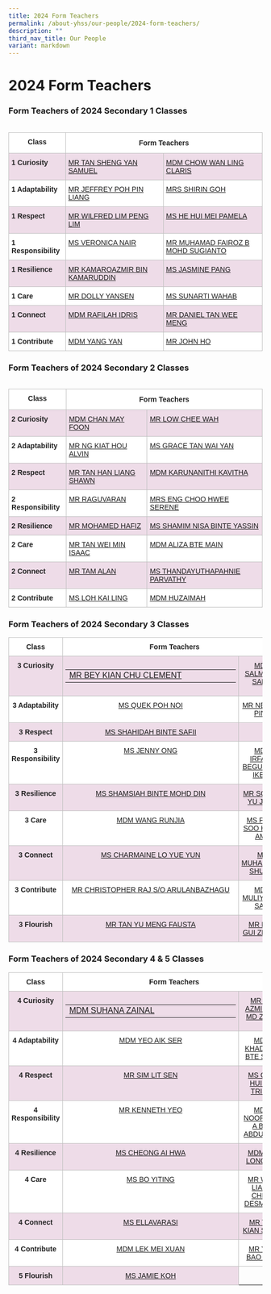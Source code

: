 ```yaml
---
title: 2024 Form Teachers
permalink: /about-yhss/our-people/2024-form-teachers/
description: ""
third_nav_title: Our People
variant: markdown
---
```

# **2024 Form Teachers**

### Form Teachers of 2024 Secondary 1 Classes

<table style="border-collapse:collapse;border-spacing:0" class="tg"></table><table style="width:&quot;100%&quot;">
		<thead><tr><th style="background-color:#FFF;border-color:#c0c0c0;border-style:solid;border-width:1px;color:#222;font-family:Arial, sans-serif;font-size:14px;font-weight:bold;overflow:hidden;padding:10px 5px;text-align:center;vertical-align:top;word-break:normal">Class</th><th style="background-color:#FFF;border-color:#c0c0c0;border-style:solid;border-width:1px;color:#222;font-family:Arial, sans-serif;font-size:14px;font-weight:bold;overflow:hidden;padding:12px 5px;text-align:center;vertical-align:top;word-break:normal" colspan="2">Form Teachers</th></tr></thead><tbody><tr><td style="background-color:#EEDCE8;border-color:#c0c0c0;border-style:solid;border-width:1px;color:#222;font-family:Arial, sans-serif;font-size:14px;font-weight:bold;overflow:hidden;padding:10px 5px;text-align:left;vertical-align:top;word-break:normal">1 Curiosity </td><td style="background-color:#EEDCE8;border-color:#c0c0c0;border-style:solid;border-width:1px;color:#2828ff;font-family:Arial, sans-serif;font-size:14px;overflow:hidden;padding:10px 5px;text-align:left;vertical-align:top;word-break:normal"><a href="mailto:tan_sheng_yan_samuel@moe.edu.sg" target="_blank" rel="noopener noreferrer"> MR TAN SHENG YAN SAMUEL</a></td><td style="background-color:#EEDCE8;border-color:#c0c0c0;border-style:solid;border-width:1px;color:#2828ff;font-family:Arial, sans-serif;font-size:14px;overflow:hidden;padding:10px 5px;text-align:left;vertical-align:top;word-break:normal"><a href="mailto:chow_wan_ling@moe.edu.sg" target="_blank" rel="noopener noreferrer">MDM CHOW WAN LING CLARIS</a><br></td></tr><tr><td style="background-color:#FFF;border-color:#c0c0c0;border-style:solid;border-width:1px;color:#222;font-family:Arial, sans-serif;font-size:14px;font-weight:bold;overflow:hidden;padding:10px 5px;text-align:left;vertical-align:top;word-break:normal">1 Adaptability</td><td style="background-color:#FFF;border-color:#c0c0c0;border-style:solid;border-width:1px;color:#2828ff;font-family:Arial, sans-serif;font-size:14px;overflow:hidden;padding:10px 5px;text-align:left;vertical-align:top;word-break:normal"><a href="mailto:poh_pin_liang_jeffrey@moe.edu.sg" target="_blank" rel="noopener noreferrer">MR JEFFREY POH PIN LIANG</a></td><td style="background-color:#FFF;border-color:#c0c0c0;border-style:solid;border-width:1px;color:#2828ff;font-family:Arial, sans-serif;font-size:14px;overflow:hidden;padding:10px 5px;text-align:left;vertical-align:top;word-break:normal"><a href="mailto:shirin_mahmud@moe.edu.sg" target="_blank" rel="noopener noreferrer"><span style="font-weight:400;text-decoration:none">MRS SHIRIN GOH </span></a></td></tr><tr><td style="background-color:#EEDCE8;border-color:#c0c0c0;border-style:solid;border-width:1px;color:#222;font-family:Arial, sans-serif;font-size:14px;font-weight:bold;overflow:hidden;padding:10px 5px;text-align:left;vertical-align:top;word-break:normal">1 Respect</td><td style="background-color:#EEDCE8;border-color:#c0c0c0;border-style:solid;border-width:1px;color:#2828ff;font-family:Arial, sans-serif;font-size:14px;overflow:hidden;padding:10px 5px;text-align:left;vertical-align:top;word-break:normal"><a href="mailto:lim_peng_lim_wilfred@moe.edu.sg" target="_blank" rel="noopener noreferrer">MR WILFRED LIM PENG LIM
</a></td><td style="background-color:#EEDCE8;border-color:#c0c0c0;border-style:solid;border-width:1px;color:#2828ff;font-family:Arial, sans-serif;font-size:14px;overflow:hidden;padding:10px 5px;text-align:left;vertical-align:top;word-break:normal"><a href="mailto:he_hui_mei_pamela@moe.edu.sg" target="_blank" rel="noopener noreferrer"><span style="font-weight:400;text-decoration:none">MS HE HUI MEI PAMELA</span></a></td></tr><tr><td style="background-color:#FFF;border-color:#c0c0c0;border-style:solid;border-width:1px;color:#222;font-family:Arial, sans-serif;font-size:14px;font-weight:bold;overflow:hidden;padding:10px 5px;text-align:left;vertical-align:top;word-break:normal">1 Responsibility</td><td style="background-color:#FFF;border-color:#c0c0c0;border-style:solid;border-width:1px;color:#2828ff;font-family:Arial, sans-serif;font-size:14px;overflow:hidden;padding:10px 5px;text-align:left;vertical-align:top;word-break:normal"><a href="mailto:veronica_nair_mohan_nair@moe.edu.sg" target="_blank" rel="noopener noreferrer">MS VERONICA NAIR </a></td><td style="background-color:#FFF;border-color:#c0c0c0;border-style:solid;border-width:1px;color:#2828ff;font-family:Arial, sans-serif;font-size:14px;overflow:hidden;padding:10px 5px;text-align:left;vertical-align:top;word-break:normal"><a href="mailto:muhamad_fairoz@moe.edu.sg" target="_blank" rel="noopener noreferrer"><span style="font-weight:400;text-decoration:none">MR MUHAMAD FAIROZ B MOHD SUGIANTO</span></a></td></tr><tr><td style="background-color:#EEDCE8;border-color:#c0c0c0;border-style:solid;border-width:1px;color:#222;font-family:Arial, sans-serif;font-size:14px;font-weight:bold;overflow:hidden;padding:10px 5px;text-align:left;vertical-align:top;word-break:normal">1 Resilience</td><td style="background-color:#EEDCE8;border-color:#c0c0c0;border-style:solid;border-width:1px;color:#2828ff;font-family:Arial, sans-serif;font-size:14px;overflow:hidden;padding:10px 5px;text-align:left;vertical-align:top;word-break:normal"><a href="mailto:kamaroazmir_kamaruddin@moe.edu.sg" target="_blank" rel="noopener noreferrer">MR KAMAROAZMIR BIN KAMARUDDIN</a></td><td style="background-color:#EEDCE8;border-color:#c0c0c0;border-style:solid;border-width:1px;color:#2828ff;font-family:Arial, sans-serif;font-size:14px;overflow:hidden;padding:10px 5px;text-align:left;vertical-align:top;word-break:normal"><a href="mailto:pang_miin_lih@moe.edu.sg" target="_blank" rel="noopener noreferrer">MS JASMINE PANG</a></td></tr><tr><td style="background-color:#FFF;border-color:#c0c0c0;border-style:solid;border-width:1px;color:#222;font-family:Arial, sans-serif;font-size:14px;font-weight:bold;overflow:hidden;padding:10px 5px;text-align:left;vertical-align:top;word-break:normal">1 Care</td><td style="background-color:#FFF;border-color:#c0c0c0;border-style:solid;border-width:1px;color:#2828ff;font-family:Arial, sans-serif;font-size:14px;overflow:hidden;padding:10px 5px;text-align:left;vertical-align:top;word-break:normal"><a href="mailto:dolly_yansen@moe.edu.sg" target="_blank" rel="noopener noreferrer"><span style="font-weight:400;text-decoration:none">MR DOLLY YANSEN</span></a></td><td style="background-color:#FFF;border-color:#c0c0c0;border-style:solid;border-width:1px;color:#2828ff;font-family:Arial, sans-serif;font-size:14px;overflow:hidden;padding:10px 5px;text-align:left;vertical-align:top;word-break:normal"><a href="mailto:sunarti_abdul_wahab@moe.edu.sg" target="_blank" rel="noopener noreferrer"><span style="font-weight:400;text-decoration:none">MS SUNARTI WAHAB</span></a></td></tr><tr><td style="background-color:#EEDCE8;border-color:#c0c0c0;border-style:solid;border-width:1px;color:#222;font-family:Arial, sans-serif;font-size:14px;font-weight:bold;overflow:hidden;padding:10px 5px;text-align:left;vertical-align:top;word-break:normal">1 Connect</td><td style="background-color:#EEDCE8;border-color:#c0c0c0;border-style:solid;border-width:1px;color:#2828ff;font-family:Arial, sans-serif;font-size:14px;overflow:hidden;padding:10px 5px;text-align:left;vertical-align:top;word-break:normal"><a href="mailto:RAFILAH_IDRIS@moe.edu.sg" target="_blank" rel="noopener noreferrer"><span style="font-weight:400;text-decoration:none"> MDM RAFILAH IDRIS </span></a></td><td style="background-color:#EEDCE8;border-color:#c0c0c0;border-style:solid;border-width:1px;color:#2828ff;font-family:Arial, sans-serif;font-size:14px;overflow:hidden;padding:10px 5px;text-align:left;vertical-align:top;word-break:normal"><a href="mailto:TAN_WEE_MENG_A@moe.edu.sg" target="_blank" rel="noopener noreferrer"><span style="font-weight:400;text-decoration:none">MR DANIEL TAN WEE MENG</span></a></td></tr><tr><td style="background-color:#FFF;border-color:#c0c0c0;border-style:solid;border-width:1px;color:#222;font-family:Arial, sans-serif;font-size:14px;font-weight:bold;overflow:hidden;padding:10px 5px;text-align:left;vertical-align:top;word-break:normal">1 Contribute </td><td style="background-color:#FFF;border-color:#c0c0c0;border-style:solid;border-width:1px;color:#2828ff;font-family:Arial, sans-serif;font-size:14px;overflow:hidden;padding:10px 5px;text-align:left;vertical-align:top;word-break:normal"><a href="mailto:YANG_YAN_A@moe.edu.sg" target="_blank" rel="noopener noreferrer">MDM YANG YAN</a></td><td style="background-color:#FFF;border-color:#c0c0c0;border-style:solid;border-width:1px;color:#2828ff;font-family:Arial, sans-serif;font-size:14px;overflow:hidden;padding:10px 5px;text-align:left;vertical-align:top;word-break:normal"><a href="mailto:ho_man_chun_john@moe.edu.sg" target="_blank" rel="noopener noreferrer">MR JOHN HO</a></td></tr></tbody></table>


### Form Teachers of 2024 Secondary 2 Classes

<table style="border-collapse:collapse;border-spacing:0" class="tg"></table><table style="width:&quot;100%&quot;">
<thead><tr><th style="background-color:#FFF;border-color:#c0c0c0;border-style:solid;border-width:1px;color:#222;font-family:Arial, sans-serif;font-size:14px;font-weight:bold;overflow:hidden;padding:10px 5px;text-align:center;vertical-align:top;word-break:normal">Class</th><th style="background-color:#FFF;border-color:#c0c0c0;border-style:solid;border-width:1px;color:#222;font-family:Arial, sans-serif;font-size:14px;font-weight:bold;overflow:hidden;padding:12px 5px;text-align:center;vertical-align:top;word-break:normal" colspan="2">Form Teachers</th></tr></thead><tbody><tr><td style="background-color:#EEDCE8;border-color:#c0c0c0;border-style:solid;border-width:1px;color:#222;font-family:Arial, sans-serif;font-size:14px;font-weight:bold;overflow:hidden;padding:10px 5px;text-align:left;vertical-align:top;word-break:normal">2 Curiosity </td><td style="background-color:#EEDCE8;border-color:#c0c0c0;border-style:solid;border-width:1px;color:#2828ff;font-family:Arial, sans-serif;font-size:14px;overflow:hidden;padding:10px 5px;text-align:left;vertical-align:top;word-break:normal"><a href="mailto:CHAN_MAY_FOON@moe.edu.sg" target="_blank" rel="noopener noreferrer"> MDM CHAN MAY FOON</a></td><td style="background-color:#EEDCE8;border-color:#c0c0c0;border-style:solid;border-width:1px;color:#2828ff;font-family:Arial, sans-serif;font-size:14px;overflow:hidden;padding:10px 5px;text-align:left;vertical-align:top;word-break:normal"><a href="mailto:" target="_blank" rel="noopener noreferrer">MR LOW CHEE WAH</a><br></td></tr><tr><td style="background-color:#FFF;border-color:#c0c0c0;border-style:solid;border-width:1px;color:#222;font-family:Arial, sans-serif;font-size:14px;font-weight:bold;overflow:hidden;padding:10px 5px;text-align:left;vertical-align:top;word-break:normal">2 Adaptability</td><td style="background-color:#FFF;border-color:#c0c0c0;border-style:solid;border-width:1px;color:#2828ff;font-family:Arial, sans-serif;font-size:14px;overflow:hidden;padding:10px 5px;text-align:left;vertical-align:top;word-break:normal"><a href="mailto:NG_KIAT_HOU_ALVIN@moe.edu.sg" target="_blank" rel="noopener noreferrer">MR NG KIAT HOU ALVIN</a></td><td style="background-color:#FFF;border-color:#c0c0c0;border-style:solid;border-width:1px;color:#2828ff;font-family:Arial, sans-serif;font-size:14px;overflow:hidden;padding:10px 5px;text-align:left;vertical-align:top;word-break:normal"><a href="mailto:Grace_Tan_Wai_Yan@moe.edu.sg" target="_blank" rel="noopener noreferrer"><span style="font-weight:400;text-decoration:none">MS GRACE TAN WAI YAN </span></a></td></tr><tr><td style="background-color:#EEDCE8;border-color:#c0c0c0;border-style:solid;border-width:1px;color:#222;font-family:Arial, sans-serif;font-size:14px;font-weight:bold;overflow:hidden;padding:10px 5px;text-align:left;vertical-align:top;word-break:normal">2 Respect</td><td style="background-color:#EEDCE8;border-color:#c0c0c0;border-style:solid;border-width:1px;color:#2828ff;font-family:Arial, sans-serif;font-size:14px;overflow:hidden;padding:10px 5px;text-align:left;vertical-align:top;word-break:normal"><a href="mailto:TAN_HAN_LIANG_SHAWN@moe.edu.sg" target="_blank" rel="noopener noreferrer">MR TAN HAN LIANG SHAWN 
</a></td><td style="background-color:#EEDCE8;border-color:#c0c0c0;border-style:solid;border-width:1px;color:#2828ff;font-family:Arial, sans-serif;font-size:14px;overflow:hidden;padding:10px 5px;text-align:left;vertical-align:top;word-break:normal"><a href="mailto:KAVITHA_KARUNANITHI_KAVITHA@moe.edu.sg" target="_blank" rel="noopener noreferrer"><span style="font-weight:400;text-decoration:none">MDM KARUNANITHI KAVITHA</span></a></td></tr><tr><td style="background-color:#FFF;border-color:#c0c0c0;border-style:solid;border-width:1px;color:#222;font-family:Arial, sans-serif;font-size:14px;font-weight:bold;overflow:hidden;padding:10px 5px;text-align:left;vertical-align:top;word-break:normal">2 Responsibility</td><td style="background-color:#FFF;border-color:#c0c0c0;border-style:solid;border-width:1px;color:#2828ff;font-family:Arial, sans-serif;font-size:14px;overflow:hidden;padding:10px 5px;text-align:left;vertical-align:top;word-break:normal"><a href="mailto:RAGUVARAN_RAJANDERAN@moe.edu.sg" target="_blank" rel="noopener noreferrer">MR RAGUVARAN </a></td><td style="background-color:#FFF;border-color:#c0c0c0;border-style:solid;border-width:1px;color:#2828ff;font-family:Arial, sans-serif;font-size:14px;overflow:hidden;padding:10px 5px;text-align:left;vertical-align:top;word-break:normal"><a href="mailto:ENG_CHOO_HWEE_SERENE@moe.edu.sg" target="_blank" rel="noopener noreferrer"><span style="font-weight:400;text-decoration:none">MRS ENG CHOO HWEE SERENE</span></a></td></tr><tr><td style="background-color:#EEDCE8;border-color:#c0c0c0;border-style:solid;border-width:1px;color:#222;font-family:Arial, sans-serif;font-size:14px;font-weight:bold;overflow:hidden;padding:10px 5px;text-align:left;vertical-align:top;word-break:normal">2 Resilience</td><td style="background-color:#EEDCE8;border-color:#c0c0c0;border-style:solid;border-width:1px;color:#2828ff;font-family:Arial, sans-serif;font-size:14px;overflow:hidden;padding:10px 5px;text-align:left;vertical-align:top;word-break:normal"><a href="mailto:MOHAMED_HAFIZ_MOHAMED_RIDWAN@moe.edu.sg" target="_blank" rel="noopener noreferrer">MR MOHAMED HAFIZ</a></td><td style="background-color:#EEDCE8;border-color:#c0c0c0;border-style:solid;border-width:1px;color:#2828ff;font-family:Arial, sans-serif;font-size:14px;overflow:hidden;padding:10px 5px;text-align:left;vertical-align:top;word-break:normal"><a href="mailto:SHAMIM_NISA_YASSIN@moe.edu.sg" target="_blank" rel="noopener noreferrer">MS SHAMIM NISA BINTE YASSIN</a></td></tr><tr><td style="background-color:#FFF;border-color:#c0c0c0;border-style:solid;border-width:1px;color:#222;font-family:Arial, sans-serif;font-size:14px;font-weight:bold;overflow:hidden;padding:10px 5px;text-align:left;vertical-align:top;word-break:normal">2 Care</td><td style="background-color:#FFF;border-color:#c0c0c0;border-style:solid;border-width:1px;color:#2828ff;font-family:Arial, sans-serif;font-size:14px;overflow:hidden;padding:10px 5px;text-align:left;vertical-align:top;word-break:normal"><a href="mailto:TAN_WEI_MIN_ISAAC@moe.edu.sg" target="_blank" rel="noopener noreferrer"><span style="font-weight:400;text-decoration:none">MR TAN WEI MIN ISAAC</span></a></td><td style="background-color:#FFF;border-color:#c0c0c0;border-style:solid;border-width:1px;color:#2828ff;font-family:Arial, sans-serif;font-size:14px;overflow:hidden;padding:10px 5px;text-align:left;vertical-align:top;word-break:normal"><a href="mailto:ALIZA_MAIN@moe.edu.sg" target="_blank" rel="noopener noreferrer"><span style="font-weight:400;text-decoration:none">MDM ALIZA BTE MAIN</span></a></td></tr><tr><td style="background-color:#EEDCE8;border-color:#c0c0c0;border-style:solid;border-width:1px;color:#222;font-family:Arial, sans-serif;font-size:14px;font-weight:bold;overflow:hidden;padding:10px 5px;text-align:left;vertical-align:top;word-break:normal">2 Connect</td><td style="background-color:#EEDCE8;border-color:#c0c0c0;border-style:solid;border-width:1px;color:#2828ff;font-family:Arial, sans-serif;font-size:14px;overflow:hidden;padding:10px 5px;text-align:left;vertical-align:top;word-break:normal"><a href="mailto:ALAN_TAM@moe.edu.sg" target="_blank" rel="noopener noreferrer"><span style="font-weight:400;text-decoration:none"> MR TAM ALAN </span></a></td><td style="background-color:#EEDCE8;border-color:#c0c0c0;border-style:solid;border-width:1px;color:#2828ff;font-family:Arial, sans-serif;font-size:14px;overflow:hidden;padding:10px 5px;text-align:left;vertical-align:top;word-break:normal"><a href="mailto:THANDAYUTHAPAHNIE_PARVATHY@moe.edu.sg" target="_blank" rel="noopener noreferrer"><span style="font-weight:400;text-decoration:none">MS THANDAYUTHAPAHNIE PARVATHY</span></a></td></tr><tr><td style="background-color:#FFF;border-color:#c0c0c0;border-style:solid;border-width:1px;color:#222;font-family:Arial, sans-serif;font-size:14px;font-weight:bold;overflow:hidden;padding:10px 5px;text-align:left;vertical-align:top;word-break:normal">2 Contribute </td><td style="background-color:#FFF;border-color:#c0c0c0;border-style:solid;border-width:1px;color:#2828ff;font-family:Arial, sans-serif;font-size:14px;overflow:hidden;padding:10px 5px;text-align:left;vertical-align:top;word-break:normal"><a href="mailto:LOH_KAI_LING@moe.edu.sg" target="_blank" rel="noopener noreferrer">MS LOH KAI LING</a></td><td style="background-color:#FFF;border-color:#c0c0c0;border-style:solid;border-width:1px;color:#2828ff;font-family:Arial, sans-serif;font-size:14px;overflow:hidden;padding:10px 5px;text-align:left;vertical-align:top;word-break:normal"><a href="mailto:huzaimah_hamzah@moe.edu.sg" target="_blank" rel="noopener noreferrer">MDM HUZAIMAH</a></td></tr></tbody></table>


### Form Teachers of 2024 Secondary 3 Classes

<table style="border-collapse:collapse;border-spacing:0" class="tg"><thead><tr><th style="background-color:#FFF;border-color:#c0c0c0;border-style:solid;border-width:1px;color:#222;font-family:Arial, sans-serif;font-size:14px;font-weight:bold;overflow:hidden;padding:10px 5px;text-align:center;vertical-align:top;word-break:normal">Class</th><th style="background-color:#FFF;border-color:#c0c0c0;border-style:solid;border-width:1px;color:#222;font-family:Arial, sans-serif;font-size:14px;font-weight:bold;overflow:hidden;padding:10px 5px;text-align:center;vertical-align:top;word-break:normal" colspan="2">Form Teachers</th></tr></thead><tbody><tr><td style="background-color:#EEDCE8;border-color:#c0c0c0;border-style:solid;border-width:1px;color:#222;font-family:Arial, sans-serif;font-size:14px;font-weight:bold;overflow:hidden;padding:10px 5px;text-align:center;vertical-align:top;word-break:normal">3 Curiosity</td><td style="background-color:#EEDCE8;border-color:#c0c0c0;border-style:solid;border-width:1px;color:#2828ff;font-family:Arial, sans-serif;font-size:14px;overflow:hidden;padding:10px 5px;text-align:center;vertical-align:top;word-break:normal"><a href="mailto:bey_kian_chu_clement@moe.edu.sg" target="_blank" rel="noopener noreferrer">
<table style="border-collapse:
 collapse;width:254pt" width="339" cellspacing="0" cellpadding="0" border="0"><colgroup><col style="mso-width-source:userset;mso-width-alt:11822;width:254pt" width="339"></colgroup><tbody><tr style="mso-height-source:userset;height:15.0pt" height="20"><td style="height:15.0pt;width:254pt" width="339" class="xl67" height="20">MR BEY KIAN CHU CLEMENT</td></tr></tbody></table></a></td><td style="background-color:#EEDCE8;border-color:#c0c0c0;border-style:solid;border-width:1px;color:#2828ff;font-family:Arial, sans-serif;font-size:14px;overflow:hidden;padding:10px 5px;text-align:center;vertical-align:top;word-break:normal"><a href="mailto:SALMIYATI_SALIM@moe.edu.sg" target="_blank" rel="noopener noreferrer">MDM SALMIYATI SALIM</a></td></tr><tr><td style="background-color:#FFF;border-color:#c0c0c0;border-style:solid;border-width:1px;color:#222;font-family:Arial, sans-serif;font-size:14px;font-weight:bold;overflow:hidden;padding:10px 5px;text-align:center;vertical-align:top;word-break:normal">3 Adaptability</td><td style="background-color:#FFF;border-color:#c0c0c0;border-style:solid;border-width:1px;color:#2828ff;font-family:Arial, sans-serif;font-size:14px;overflow:hidden;padding:10px 5px;text-align:center;vertical-align:top;word-break:normal"><a href="mailto:QUEK_POH_NOI@moe.edu.sg" target="_blank" rel="noopener noreferrer"><span style="font-weight:400;text-decoration:none">MS QUEK POH NOI </span></a></td><td style="background-color:#FFF;border-color:#c0c0c0;border-style:solid;border-width:1px;color:#2828ff;font-family:Arial, sans-serif;font-size:14px;overflow:hidden;padding:10px 5px;text-align:center;vertical-align:top;word-break:normal"><a href="mailto:NEO_JIN_PING@moe.edu.sg" target="_blank" rel="noopener noreferrer">MR NEO JIN PING </a></td></tr><tr><td style="background-color:#EEDCE8;border-color:#c0c0c0;border-style:solid;border-width:1px;color:#222;font-family:Arial, sans-serif;font-size:14px;font-weight:bold;overflow:hidden;padding:10px 5px;text-align:center;vertical-align:top;word-break:normal">3 Respect</td><td style="background-color:#EEDCE8;border-color:#c0c0c0;border-style:solid;border-width:1px;color:#2828ff;font-family:Arial, sans-serif;font-size:14px;overflow:hidden;padding:10px 5px;text-align:center;vertical-align:top;word-break:normal"><a href="mailto:SHAHIDAH_SAFII@moe.edu.sg" target="_blank" rel="noopener noreferrer"><span style="font-weight:400;text-decoration:none">MS SHAHIDAH BINTE SAFII</span></a></td><td style="background-color:#EEDCE8;border-color:#c0c0c0;border-style:solid;border-width:1px;color:#2828ff;font-family:Arial, sans-serif;font-size:14px;overflow:hidden;padding:10px 5px;text-align:center;vertical-align:top;word-break:normal"><a href="mailto:" target="_blank" rel="noopener noreferrer"> </a></td></tr><tr><td style="background-color:#FFF;border-color:#c0c0c0;border-style:solid;border-width:1px;color:#222;font-family:Arial, sans-serif;font-size:14px;font-weight:bold;overflow:hidden;padding:10px 5px;text-align:center;vertical-align:top;word-break:normal">3 Responsibility</td><td style="background-color:#FFF;border-color:#c0c0c0;border-style:solid;border-width:1px;color:#2828ff;font-family:Arial, sans-serif;font-size:14px;overflow:hidden;padding:10px 5px;text-align:center;vertical-align:top;word-break:normal"><a href="mailto:ONG_JEOK_MUI@MOE.EDU.SG" target="_blank" rel="noopener noreferrer"><span style="font-weight:400;text-decoration:none">MS JENNY ONG
</span></a></td><td style="background-color:#FFF;border-color:#c0c0c0;border-style:solid;border-width:1px;color:#2828ff;font-family:Arial, sans-serif;font-size:14px;overflow:hidden;padding:10px 5px;text-align:center;vertical-align:top;word-break:normal"><a href="mailto:IRFANA_BEGUM_IKBAL@moe.edu.sg" target="_blank" rel="noopener noreferrer"><span style="font-weight:400;text-decoration:none">MDM IRFANA BEGUM D/O IKBAL </span></a></td></tr><tr><td style="background-color:#EEDCE8;border-color:#c0c0c0;border-style:solid;border-width:1px;color:#222;font-family:Arial, sans-serif;font-size:14px;font-weight:bold;overflow:hidden;padding:10px 5px;text-align:center;vertical-align:top;word-break:normal">3 Resilience</td><td style="background-color:#EEDCE8;border-color:#c0c0c0;border-style:solid;border-width:1px;color:#2828ff;font-family:Arial, sans-serif;font-size:14px;overflow:hidden;padding:10px 5px;text-align:center;vertical-align:top;word-break:normal"><a href="mailto:SHAMSIAH_MOHD_DIN@moe.edu.sg" target="_blank" rel="noopener noreferrer"><span style="font-weight:400;text-decoration:none">MS SHAMSIAH BINTE MOHD DIN</span></a></td><td style="background-color:#EEDCE8;border-color:#c0c0c0;border-style:solid;border-width:1px;color:#2828ff;font-family:Arial, sans-serif;font-size:14px;overflow:hidden;padding:10px 5px;text-align:center;vertical-align:top;word-break:normal"><a href="mailto:soong_yu-juan@moe.edu.sg" target="_blank" rel="noopener noreferrer">MR SOONG YU JUAN </a></td></tr><tr><td style="background-color:#FFF;border-color:#c0c0c0;border-style:solid;border-width:1px;color:#222;font-family:Arial, sans-serif;font-size:14px;font-weight:bold;overflow:hidden;padding:10px 5px;text-align:center;vertical-align:top;word-break:normal">3 Care</td><td style="background-color:#FFF;border-color:#c0c0c0;border-style:solid;border-width:1px;color:#2828ff;font-family:Arial, sans-serif;font-size:14px;overflow:hidden;padding:10px 5px;text-align:center;vertical-align:top;word-break:normal"><a href="mailto:wang_runjia@moe.edu.sg" target="_blank" rel="noopener noreferrer"><span style="font-weight:400;text-decoration:none">MDM WANG RUNJIA
</span></a></td><td style="background-color:#FFF;border-color:#c0c0c0;border-style:solid;border-width:1px;color:#2828ff;font-family:Arial, sans-serif;font-size:14px;overflow:hidden;padding:10px 5px;text-align:center;vertical-align:top;word-break:normal"><a href="mailto:AMY_PHUA@moe.edu.sg" target="_blank" rel="noopener noreferrer"><span style="font-weight:400;text-decoration:none">MS PHUA SOO HWEE AMY </span></a></td></tr><tr><td style="background-color:#EEDCE8;border-color:#c0c0c0;border-style:solid;border-width:1px;color:#222;font-family:Arial, sans-serif;font-size:14px;font-weight:bold;overflow:hidden;padding:10px 5px;text-align:center;vertical-align:top;word-break:normal">3 Connect</td><td style="background-color:#EEDCE8;border-color:#c0c0c0;border-style:solid;border-width:1px;color:#2828ff;font-family:Arial, sans-serif;font-size:14px;overflow:hidden;padding:10px 5px;text-align:center;vertical-align:top;word-break:normal"><a href="mailto:lo_yue_yun_charmaine@moe.edu.sg" target="_blank" rel="noopener noreferrer">MS CHARMAINE LO YUE YUN </a></td><td style="background-color:#EEDCE8;border-color:#c0c0c0;border-style:solid;border-width:1px;color:#2828ff;font-family:Arial, sans-serif;font-size:14px;overflow:hidden;padding:10px 5px;text-align:center;vertical-align:top;word-break:normal"><a href="mailto:muhammad_shukri_shuhaimi@moe.edu.sg" target="_blank" rel="noopener noreferrer"><span style="font-weight:400;text-decoration:none">MR MUHAMMAD SHUKRI </span></a></td></tr><tr><td style="background-color:#FFF;border-color:#c0c0c0;border-style:solid;border-width:1px;color:#222;font-family:Arial, sans-serif;font-size:14px;font-weight:bold;overflow:hidden;padding:10px 5px;text-align:center;vertical-align:top;word-break:normal">3 Contribute </td><td style="background-color:#FFF;border-color:#c0c0c0;border-style:solid;border-width:1px;color:#2828ff;font-family:Arial, sans-serif;font-size:14px;overflow:hidden;padding:10px 5px;text-align:center;vertical-align:top;word-break:normal"><a href="mailto:christopher_raj_arulanbazhagu@moe.edu.sg" target="_blank" rel="noopener noreferrer"><span style="font-weight:400;text-decoration:none">MR CHRISTOPHER RAJ S/O ARULANBAZHAGU
  </span></a></td><td style="background-color:#FFF;border-color:#c0c0c0;border-style:solid;border-width:1px;color:#2828ff;font-family:Arial, sans-serif;font-size:14px;overflow:hidden;padding:10px 5px;text-align:center;vertical-align:top;word-break:normal"><a href="mailto:muliyahna_sani@moe.edu.sg" target="_blank" rel="noopener noreferrer"><span style="font-weight:400;text-decoration:none">MDM MULIYAHNA SANI </span></a></td></tr><tr><td style="background-color:#EEDCE8;border-color:#c0c0c0;border-style:solid;border-width:1px;color:#222;font-family:Arial, sans-serif;font-size:14px;font-weight:bold;overflow:hidden;padding:10px 5px;text-align:center;vertical-align:top;word-break:normal">3 
	Flourish</td><td style="background-color:#EEDCE8;border-color:#c0c0c0;border-style:solid;border-width:1px;color:#2828ff;font-family:Arial, sans-serif;font-size:14px;overflow:hidden;padding:10px 5px;text-align:center;vertical-align:top;word-break:normal"><a href="mailto:tan_yu_meng_fausta@moe.edu.sg" target="_blank" rel="noopener noreferrer">MR TAN YU MENG FAUSTA </a></td><td style="background-color:#EEDCE8;border-color:#c0c0c0;border-style:solid;border-width:1px;color:#2828ff;font-family:Arial, sans-serif;font-size:14px;overflow:hidden;padding:10px 5px;text-align:center;vertical-align:top;word-break:normal"><a href="mailto:FOO_GUI_ZHONG@moe.edu.sg" target="_blank" rel="noopener noreferrer"><span style="font-weight:400;text-decoration:none">MR FOO GUI ZHONG </span></a></td></tr></tbody></table>


### Form Teachers of 2024 Secondary 4 &amp; 5 Classes

<table style="border-collapse:collapse;border-spacing:0" class="tg"><thead><tr><th style="background-color:#FFF;border-color:#c0c0c0;border-style:solid;border-width:1px;color:#222;font-family:Arial, sans-serif;font-size:14px;font-weight:bold;overflow:hidden;padding:10px 5px;text-align:center;vertical-align:top;word-break:normal">Class</th><th style="background-color:#FFF;border-color:#c0c0c0;border-style:solid;border-width:1px;color:#222;font-family:Arial, sans-serif;font-size:14px;font-weight:bold;overflow:hidden;padding:10px 5px;text-align:center;vertical-align:top;word-break:normal" colspan="2">Form Teachers</th></tr></thead><tbody><tr><td style="background-color:#EEDCE8;border-color:#c0c0c0;border-style:solid;border-width:1px;color:#222;font-family:Arial, sans-serif;font-size:14px;font-weight:bold;overflow:hidden;padding:10px 5px;text-align:center;vertical-align:top;word-break:normal">4 Curiosity</td><td style="background-color:#EEDCE8;border-color:#c0c0c0;border-style:solid;border-width:1px;color:#2828ff;font-family:Arial, sans-serif;font-size:14px;overflow:hidden;padding:10px 5px;text-align:center;vertical-align:top;word-break:normal"><a href="mailto:SUHANA_ZAINAL@moe.edu.sg" target="_blank" rel="noopener noreferrer">
<table style="border-collapse:
 collapse;width:254pt" width="339" cellspacing="0" cellpadding="0" border="0"><colgroup><col style="mso-width-source:userset;mso-width-alt:11822;width:254pt" width="339"></colgroup><tbody><tr style="mso-height-source:userset;height:15.0pt" height="20"><td style="height:15.0pt;width:254pt" width="339" class="xl67" height="20">MDM SUHANA ZAINAL </td></tr></tbody></table></a></td><td style="background-color:#EEDCE8;border-color:#c0c0c0;border-style:solid;border-width:1px;color:#2828ff;font-family:Arial, sans-serif;font-size:14px;overflow:hidden;padding:10px 5px;text-align:center;vertical-align:top;word-break:normal"><a href="mailto:MOHAMED_AZMIL_MOHAMED_ALIAS@moe.edu.sg" target="_blank" rel="noopener noreferrer">MR MD AZMIL BIN MD ZLIAS </a></td></tr><tr><td style="background-color:#FFF;border-color:#c0c0c0;border-style:solid;border-width:1px;color:#222;font-family:Arial, sans-serif;font-size:14px;font-weight:bold;overflow:hidden;padding:10px 5px;text-align:center;vertical-align:top;word-break:normal">4 Adaptability</td><td style="background-color:#FFF;border-color:#c0c0c0;border-style:solid;border-width:1px;color:#2828ff;font-family:Arial, sans-serif;font-size:14px;overflow:hidden;padding:10px 5px;text-align:center;vertical-align:top;word-break:normal"><a href="mailto:YEO_AIK_SER@moe.edu.sg" target="_blank" rel="noopener noreferrer"><span style="font-weight:400;text-decoration:none">MDM YEO AIK SER </span></a></td><td style="background-color:#FFF;border-color:#c0c0c0;border-style:solid;border-width:1px;color:#2828ff;font-family:Arial, sans-serif;font-size:14px;overflow:hidden;padding:10px 5px;text-align:center;vertical-align:top;word-break:normal"><a href="mailto:khadijah_saidi@moe.edu.sg" target="_blank" rel="noopener noreferrer">MDM KHADIJAH BTE SAIDI </a></td></tr><tr><td style="background-color:#EEDCE8;border-color:#c0c0c0;border-style:solid;border-width:1px;color:#222;font-family:Arial, sans-serif;font-size:14px;font-weight:bold;overflow:hidden;padding:10px 5px;text-align:center;vertical-align:top;word-break:normal">4 Respect</td><td style="background-color:#EEDCE8;border-color:#c0c0c0;border-style:solid;border-width:1px;color:#2828ff;font-family:Arial, sans-serif;font-size:14px;overflow:hidden;padding:10px 5px;text-align:center;vertical-align:top;word-break:normal"><a href="mailto:SIM_LIT_SEN@moe.edu.sg" target="_blank" rel="noopener noreferrer"><span style="font-weight:400;text-decoration:none">MR SIM LIT SEN </span></a></td><td style="background-color:#EEDCE8;border-color:#c0c0c0;border-style:solid;border-width:1px;color:#2828ff;font-family:Arial, sans-serif;font-size:14px;overflow:hidden;padding:10px 5px;text-align:center;vertical-align:top;word-break:normal"><a href="mailto:ong_hui_lin_a@moe.edu.sg" target="_blank" rel="noopener noreferrer">MS ONG HUI LIN TRICIA </a></td></tr><tr><td style="background-color:#FFF;border-color:#c0c0c0;border-style:solid;border-width:1px;color:#222;font-family:Arial, sans-serif;font-size:14px;font-weight:bold;overflow:hidden;padding:10px 5px;text-align:center;vertical-align:top;word-break:normal">4 Responsibility</td><td style="background-color:#FFF;border-color:#c0c0c0;border-style:solid;border-width:1px;color:#2828ff;font-family:Arial, sans-serif;font-size:14px;overflow:hidden;padding:10px 5px;text-align:center;vertical-align:top;word-break:normal"><a href="mailto:" target="_blank" rel="noopener noreferrer"><span style="font-weight:400;text-decoration:none">MR KENNETH YEO
</span></a></td><td style="background-color:#FFF;border-color:#c0c0c0;border-style:solid;border-width:1px;color:#2828ff;font-family:Arial, sans-serif;font-size:14px;overflow:hidden;padding:10px 5px;text-align:center;vertical-align:top;word-break:normal"><a href="mailto:NOORLINDA_ABDULLAH@moe.edu.sg" target="_blank" rel="noopener noreferrer"><span style="font-weight:400;text-decoration:none">MDM NOORLINDA BTE ABDULLAH </span></a></td></tr><tr><td style="background-color:#EEDCE8;border-color:#c0c0c0;border-style:solid;border-width:1px;color:#222;font-family:Arial, sans-serif;font-size:14px;font-weight:bold;overflow:hidden;padding:10px 5px;text-align:center;vertical-align:top;word-break:normal">4 Resilience</td><td style="background-color:#EEDCE8;border-color:#c0c0c0;border-style:solid;border-width:1px;color:#2828ff;font-family:Arial, sans-serif;font-size:14px;overflow:hidden;padding:10px 5px;text-align:center;vertical-align:top;word-break:normal"><a href="mailto:CHEONG_AI_HWA_A@moe.edu.sg" target="_blank" rel="noopener noreferrer"><span style="font-weight:400;text-decoration:none">MS CHEONG AI HWA</span></a></td><td style="background-color:#EEDCE8;border-color:#c0c0c0;border-style:solid;border-width:1px;color:#2828ff;font-family:Arial, sans-serif;font-size:14px;overflow:hidden;padding:10px 5px;text-align:center;vertical-align:top;word-break:normal"><a href="mailto:HU_LONGMEI@moe.edu.sg" target="_blank" rel="noopener noreferrer">MDM HU LONGMEI </a></td></tr><tr><td style="background-color:#FFF;border-color:#c0c0c0;border-style:solid;border-width:1px;color:#222;font-family:Arial, sans-serif;font-size:14px;font-weight:bold;overflow:hidden;padding:10px 5px;text-align:center;vertical-align:top;word-break:normal">4 Care</td><td style="background-color:#FFF;border-color:#c0c0c0;border-style:solid;border-width:1px;color:#2828ff;font-family:Arial, sans-serif;font-size:14px;overflow:hidden;padding:10px 5px;text-align:center;vertical-align:top;word-break:normal"><a href="mailto:BO_YITING@moe.edu.sg" target="_blank" rel="noopener noreferrer"><span style="font-weight:400;text-decoration:none">MS BO YITING
</span></a></td><td style="background-color:#FFF;border-color:#c0c0c0;border-style:solid;border-width:1px;color:#2828ff;font-family:Arial, sans-serif;font-size:14px;overflow:hidden;padding:10px 5px;text-align:center;vertical-align:top;word-break:normal"><a href="mailto:WEE_LIANG_CHEW_DESMOND@moe.edu.sg" target="_blank" rel="noopener noreferrer"><span style="font-weight:400;text-decoration:none">MR WEE LIANG CHEW DESMOND </span></a></td></tr><tr><td style="background-color:#EEDCE8;border-color:#c0c0c0;border-style:solid;border-width:1px;color:#222;font-family:Arial, sans-serif;font-size:14px;font-weight:bold;overflow:hidden;padding:10px 5px;text-align:center;vertical-align:top;word-break:normal">4 Connect</td><td style="background-color:#EEDCE8;border-color:#c0c0c0;border-style:solid;border-width:1px;color:#2828ff;font-family:Arial, sans-serif;font-size:14px;overflow:hidden;padding:10px 5px;text-align:center;vertical-align:top;word-break:normal"><a href="mailto:ellavarasi_kulasajagaran@moe.edu.sg" target="_blank" rel="noopener noreferrer">MS ELLAVARASI</a></td><td style="background-color:#EEDCE8;border-color:#c0c0c0;border-style:solid;border-width:1px;color:#2828ff;font-family:Arial, sans-serif;font-size:14px;overflow:hidden;padding:10px 5px;text-align:center;vertical-align:top;word-break:normal"><a href="mailto:tan_kian_soon@moe.edu.sg" target="_blank" rel="noopener noreferrer"><span style="font-weight:400;text-decoration:none">MR TAN KIAN SOON </span></a></td></tr><tr><td style="background-color:#FFF;border-color:#c0c0c0;border-style:solid;border-width:1px;color:#222;font-family:Arial, sans-serif;font-size:14px;font-weight:bold;overflow:hidden;padding:10px 5px;text-align:center;vertical-align:top;word-break:normal">4 Contribute </td><td style="background-color:#FFF;border-color:#c0c0c0;border-style:solid;border-width:1px;color:#2828ff;font-family:Arial, sans-serif;font-size:14px;overflow:hidden;padding:10px 5px;text-align:center;vertical-align:top;word-break:normal"><a href="mailto:LEK_MEI_XUAN@moe.edu.sg" target="_blank" rel="noopener noreferrer"><span style="font-weight:400;text-decoration:none">MDM LEK MEI XUAN
  </span></a></td><td style="background-color:#FFF;border-color:#c0c0c0;border-style:solid;border-width:1px;color:#2828ff;font-family:Arial, sans-serif;font-size:14px;overflow:hidden;padding:10px 5px;text-align:center;vertical-align:top;word-break:normal"><a href="mailto:YEH_BAO_YAW@moe.edu.sg" target="_blank" rel="noopener noreferrer"><span style="font-weight:400;text-decoration:none">MR YEH BAO YAW </span></a></td></tr><tr><td style="background-color:#EEDCE8;border-color:#c0c0c0;border-style:solid;border-width:1px;color:#222;font-family:Arial, sans-serif;font-size:14px;font-weight:bold;overflow:hidden;padding:10px 5px;text-align:center;vertical-align:top;word-break:normal">5 Flourish</td><td style="background-color:#EEDCE8;border-color:#c0c0c0;border-style:solid;border-width:1px;color:#2828ff;font-family:Arial, sans-serif;font-size:14px;overflow:hidden;padding:10px 5px;text-align:center;vertical-align:top;word-break:normal"><a href="mailto:koh_li_yun_jamie@moe.edu.sg" target="_blank" rel="noopener noreferrer">MS JAMIE KOH</a></td></tr>
 
 
 
</tbody></table>